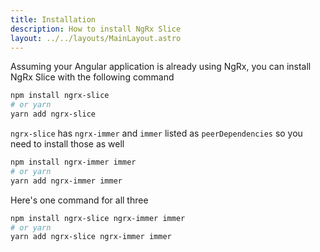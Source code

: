 ```yaml
---
title: Installation
description: How to install NgRx Slice
layout: ../../layouts/MainLayout.astro
---
```


Assuming your Angular application is already using NgRx, you can install NgRx Slice with the following command

```bash
npm install ngrx-slice
# or yarn
yarn add ngrx-slice
```

`ngrx-slice` has `ngrx-immer` and `immer` listed as `peerDependencies` so you need to install those as well

```bash
npm install ngrx-immer immer
# or yarn
yarn add ngrx-immer immer
```

Here's one command for all three

```bash
npm install ngrx-slice ngrx-immer immer
# or yarn
yarn add ngrx-slice ngrx-immer immer
```
